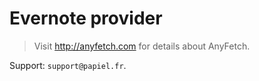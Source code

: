 # Evernote provider
> Visit http://anyfetch.com for details about AnyFetch.

<documentation pending>
  
Support: `support@papiel.fr`.
